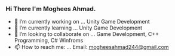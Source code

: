 ### Hi There I'm Moghees Ahmad. 

- 🔭 I’m currently working on ... Unity Game Development
- 🌱 I’m currently learning ... Unity Game Development
- 👯 I’m looking to collaborate on ... Game Development, C++ Programming, C# Winfroms 
- 📫 How to reach me: ... Email: mogheesahmad244@gmail.com
